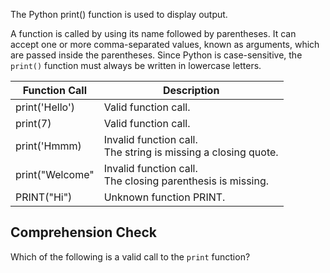 
The Python print() function is used to display output.

A function is called by using its name followed by
parentheses. It can accept one or more comma-separated values,
known as arguments, which are passed inside
the parentheses. Since Python is case-sensitive,
the `print()` function must always be written in
lowercase letters.

| Function Call   | Description                                                      |
|-----------------|------------------------------------------------------------------|
| print('Hello')  | Valid function call.                                             
| print(7)        | Valid function call.                                             
| print('Hmmm)    | Invalid function call.<br>The string is missing a closing quote. |
| print("Welcome" | Invalid function call.<br>The closing parenthesis is missing.    |
| PRINT("Hi")     | Unknown function PRINT.                                          |

## Comprehension Check

Which of the following is a valid call to the `print` function?
